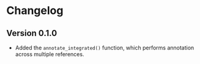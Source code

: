 # Changelog

## Version 0.1.0

- Added the `annotate_integrated()` function, which performs annotation across multiple references.
